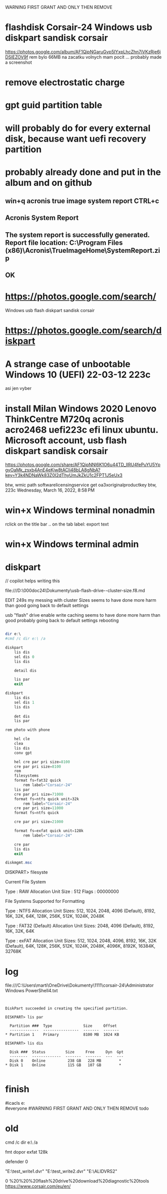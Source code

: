 

WARNING FIRST GRANT AND ONLY THEN REMOVE


# flashdisk Corsair-24 Windows usb diskpart sandisk corsair 
https://photos.google.com/album/AF1QipNGaruGvp5IYxpLhcZhn7iVKzRje6jDSIEZOV9f
rem  bylo 66MB na zacatku volnych mam pocit ... probably made a screenshot

# remove electrostatic charge

# gpt guid partition table

# will probably do for every external disk, because want uefi recovery partition




# probably already done and put in the album and on github
win+q
acronis true image system report 
CTRL+c
---------------------------
Acronis System Report
---------------------------
The system report is successfully generated.
Report file location: C:\Program Files (x86)\Acronis\TrueImageHome\SystemReport.zip
---------------------------
OK   
---------------------------




# https://photos.google.com/search/
Windows usb flash diskpart sandisk corsair

# https://photos.google.com/search/diskpart



# A strange case of unbootable Windows 10 (UEFI) 22-03-12 223c
asi jen vyber


# install Milan Windows 2020 Lenovo ThinkCentre M720q  acronis acro2468 uefi223c efi linux ubuntu. Microsoft account, usb flash diskpart sandisk corsair​
https://photos.google.com/share/AF1QipNNl6K1O6u44TD_llRU4fePuYU5YpgyOaMk_zsxb4AnE4eKjw8tACli48bLA8gNbA?key=Y3k4NDNaWk83Z0I2dThyUmJkZkU1c2FPT1J5eUx3

btw,
wmic path softwarelicensingservice get oa3xoriginalproductkey
btw, 223c
Wednesday, March 16, 2022, 8:58 PM


# win+x Windows terminal nonadmin
rclick on the title bar .. on the tab label: export text


# win+x Windows terminal admin


# diskpart

// copilot helps writing this


file:///D:\000doc24\Dokumenty\usb-flash-drive--cluster-size.f8.md

EDIT 249s
my messing with cluster Sizes
seems to have done more harm than good
going back to default settings

usb "flash" drive enable write caching 
seems to have done more harm than good probably
going back to default settings
rebooting






```PowerShell

dir e:\ 
#cmd /c dir e:\ /a

diskpart
	lis dis
	sel dis 0
	lis dis

	detail dis

	lis par
	exit

diskpart
	lis dis
	sel dis 1
	lis dis
	
	det dis
	lis par

rem photo with phone

	hel cle
	clea
	lis dis
	conv gpt

	hel cre par pri size=8100
	cre par pri size=8100
	rem 
	filesystems
	format fs=fat32 quick 
		rem label="Corsair-24"
	lis par
	cre par pri size=71000
	format fs=ntfs quick unit=32k
		rem label="Corsair-24"
	cre par pri size=11000
	format fs=ntfs quick

	cre par pri size=21000

	format fs=exfat quick unit=128k
		rem label="Corsair-24"

	cre par		
	lis dis
	exit

diskmgmt.msc

```

DISKPART> filesyste

Current File System

  Type                 : RAW
  Allocation Unit Size : 512
  Flags : 00000000

File Systems Supported for Formatting

  Type                 : NTFS
  Allocation Unit Sizes: 512, 1024, 2048, 4096 (Default), 8192, 16K, 32K, 64K, 128K, 256K, 512K, 1024K, 2048K

  Type                 : FAT32 (Default)
  Allocation Unit Sizes: 2048, 4096 (Default), 8192, 16K, 32K, 64K

  Type                 : exFAT
  Allocation Unit Sizes: 512, 1024, 2048, 4096, 8192, 16K, 32K (Default), 64K, 128K, 256K, 512K, 1024K, 2048K, 4096K, 8192K, 16384K, 32768K







# log

file:///C:\Users\marti\OneDrive\Dokumenty\1111\corsair-24\Administrator Windows PowerShell4.txt

```log


DiskPart succeeded in creating the specified partition.

DISKPART> lis par

  Partition ###  Type              Size     Offset
  -------------  ----------------  -------  -------
* Partition 1    Primary           8100 MB  1024 KB

DISKPART> lis dis

  Disk ###  Status         Size     Free     Dyn  Gpt
  --------  -------------  -------  -------  ---  ---
  Disk 0    Online          238 GB   228 MB        *
* Disk 1    Online          115 GB   107 GB        *


```

# finish


#icacls e:\
#everyone
#WARNING FIRST GRANT AND ONLY THEN REMOVE
todo


# old
cmd /c dir e:\   /a

fmt dopor exfat 128k

defender   0

"E:\test_write1.dvr"
"E:\test_write2.dvr"
"E:\ALIDVRS2"

0
%20%20%20flash%20drive%20download%20diagnostic%20tools
https://www.corsair.com/eu/en/






